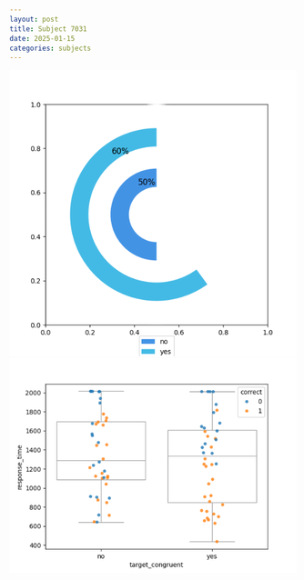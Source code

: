 ```yaml
---
layout: post
title: Subject 7031
date: 2025-01-15
categories: subjects
---
```


![](data/7031/run-28/7031_accuracy_target_congruence.png)
![](data/7031/run-28/7031_rt_congruence.png)
